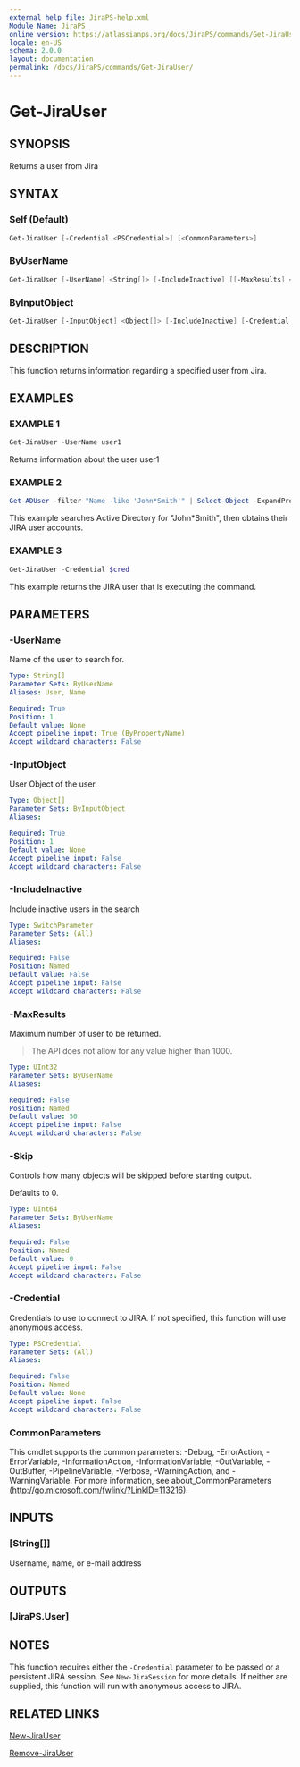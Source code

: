 ```yaml
---
external help file: JiraPS-help.xml
Module Name: JiraPS
online version: https://atlassianps.org/docs/JiraPS/commands/Get-JiraUser/
locale: en-US
schema: 2.0.0
layout: documentation
permalink: /docs/JiraPS/commands/Get-JiraUser/
---
```

# Get-JiraUser

## SYNOPSIS

Returns a user from Jira

## SYNTAX

### Self (Default)

```powershell
Get-JiraUser [-Credential <PSCredential>] [<CommonParameters>]
```

### ByUserName

```powershell
Get-JiraUser [-UserName] <String[]> [-IncludeInactive] [[-MaxResults] <Int32>] [-Credential <PSCredential>] [<CommonParameters>]
```

### ByInputObject

```powershell
Get-JiraUser [-InputObject] <Object[]> [-IncludeInactive] [-Credential <PSCredential>] [<CommonParameters>]
```

## DESCRIPTION

This function returns information regarding a specified user from Jira.

## EXAMPLES

### EXAMPLE 1

```powershell
Get-JiraUser -UserName user1
```

Returns information about the user user1

### EXAMPLE 2

```powershell
Get-ADUser -filter "Name -like 'John*Smith'" | Select-Object -ExpandProperty samAccountName | Get-JiraUser -Credential $cred
```

This example searches Active Directory for "John*Smith", then obtains their JIRA user accounts.

### EXAMPLE 3

```powershell
Get-JiraUser -Credential $cred
```

This example returns the JIRA user that is executing the command.

## PARAMETERS

### -UserName

Name of the user to search for.

```yaml
Type: String[]
Parameter Sets: ByUserName
Aliases: User, Name

Required: True
Position: 1
Default value: None
Accept pipeline input: True (ByPropertyName)
Accept wildcard characters: False
```

### -InputObject

User Object of the user.

```yaml
Type: Object[]
Parameter Sets: ByInputObject
Aliases:

Required: True
Position: 1
Default value: None
Accept pipeline input: False
Accept wildcard characters: False
```

### -IncludeInactive

Include inactive users in the search

```yaml
Type: SwitchParameter
Parameter Sets: (All)
Aliases:

Required: False
Position: Named
Default value: False
Accept pipeline input: False
Accept wildcard characters: False
```

### -MaxResults

Maximum number of user to be returned.

> The API does not allow for any value higher than 1000.

```yaml
Type: UInt32
Parameter Sets: ByUserName
Aliases:

Required: False
Position: Named
Default value: 50
Accept pipeline input: False
Accept wildcard characters: False
```

### -Skip

Controls how many objects will be skipped before starting output.

Defaults to 0.

```yaml
Type: UInt64
Parameter Sets: ByUserName
Aliases:

Required: False
Position: Named
Default value: 0
Accept pipeline input: False
Accept wildcard characters: False
```

### -Credential

Credentials to use to connect to JIRA.
If not specified, this function will use anonymous access.

```yaml
Type: PSCredential
Parameter Sets: (All)
Aliases:

Required: False
Position: Named
Default value: None
Accept pipeline input: False
Accept wildcard characters: False
```

### CommonParameters

This cmdlet supports the common parameters: -Debug, -ErrorAction, -ErrorVariable, -InformationAction, -InformationVariable, -OutVariable, -OutBuffer, -PipelineVariable, -Verbose, -WarningAction, and -WarningVariable.
For more information, see about_CommonParameters (http://go.microsoft.com/fwlink/?LinkID=113216).

## INPUTS

### [String[]]

Username, name, or e-mail address

## OUTPUTS

### [JiraPS.User]

## NOTES

This function requires either the `-Credential` parameter to be passed or a persistent JIRA session.
See `New-JiraSession` for more details.
If neither are supplied, this function will run with anonymous access to JIRA.

## RELATED LINKS

[New-JiraUser](../New-JiraUser/)

[Remove-JiraUser](../Remove-JiraUser/)
